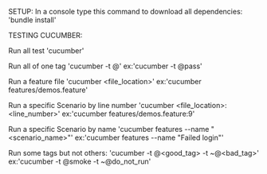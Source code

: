 SETUP:
In a console type this command to download all dependencies:
'bundle install'


TESTING CUCUMBER:

Run all test
'cucumber'

Run all of one tag
'cucumber -t @<tag>'
ex:'cucumber -t @pass'

Run a feature file
'cucumber <file_location>'
ex:'cucumber features/demos.feature'

Run a specific Scenario by line number
'cucumber <file_location>:<line_number>'
ex:'cucumber features/demos.feature:9'

Run a specific Scenario by name
'cucumber features --name "<scenario_name>"'
ex:'cucumber features --name "Failed login"'

Run some tags but not others:
'cucumber -t @<good_tag> -t ~@<bad_tag>'
ex:'cucumber -t @smoke -t ~@do_not_run'
